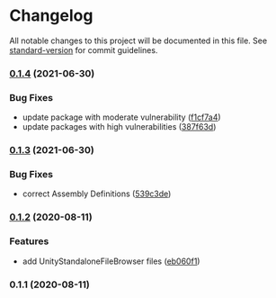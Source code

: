 # Changelog

All notable changes to this project will be documented in this file. See [standard-version](https://github.com/conventional-changelog/standard-version) for commit guidelines.

### [0.1.4](https://github.com/mwnDK1402/pkg-dev/compare/v0.1.3...v0.1.4) (2021-06-30)


### Bug Fixes

* update package with moderate vulnerability ([f1cf7a4](https://github.com/mwnDK1402/pkg-dev/commit/f1cf7a404ed5a0c6817c8a4f5111bd2cd99d9689))
* update packages with high vulnerabilities ([387f63d](https://github.com/mwnDK1402/pkg-dev/commit/387f63d00b1c5d0d58d772378dba9f48ceca676e))

### [0.1.3](https://github.com/mwnDK1402/pkg-dev/compare/v0.1.2...v0.1.3) (2021-06-30)


### Bug Fixes

* correct Assembly Definitions ([539c3de](https://github.com/mwnDK1402/pkg-dev/commit/539c3de11071fc5437e6e77aeefbe369bcf880f0))

### [0.1.2](https://github.com/mwnDK1402/pkg-dev/compare/v0.1.1...v0.1.2) (2020-08-11)


### Features

* add UnityStandaloneFileBrowser files ([eb060f1](https://github.com/mwnDK1402/pkg-dev/commit/eb060f109ef97b4be8e98cf7eb12b21c55615cf2))

### 0.1.1 (2020-08-11)

